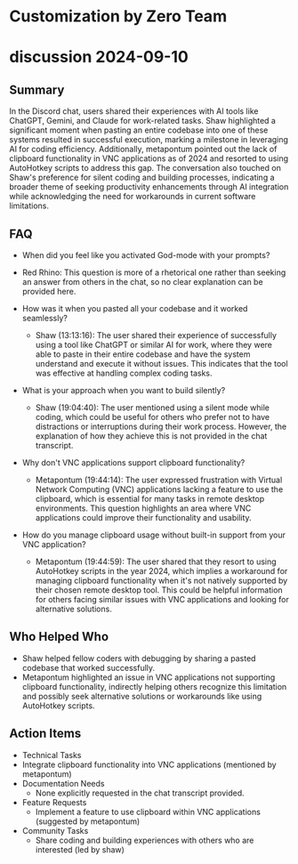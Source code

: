 # Customization by Zero Team

# discussion 2024-09-10

## Summary
 In the Discord chat, users shared their experiences with AI tools like ChatGPT, Gemini, and Claude for work-related tasks. Shaw highlighted a significant moment when pasting an entire codebase into one of these systems resulted in successful execution, marking a milestone in leveraging AI for coding efficiency. Additionally, metapontum pointed out the lack of clipboard functionality in VNC applications as of 2024 and resorted to using AutoHotkey scripts to address this gap. The conversation also touched on Shaw's preference for silent coding and building processes, indicating a broader theme of seeking productivity enhancements through AI integration while acknowledging the need for workarounds in current software limitations.

## FAQ
 - When did you feel like you activated God-mode with your prompts?
  - Red Rhino: This question is more of a rhetorical one rather than seeking an answer from others in the chat, so no clear explanation can be provided here.

- How was it when you pasted all your codebase and it worked seamlessly?
  - Shaw (13:13:16): The user shared their experience of successfully using a tool like ChatGPT or similar AI for work, where they were able to paste in their entire codebase and have the system understand and execute it without issues. This indicates that the tool was effective at handling complex coding tasks.

- What is your approach when you want to build silently?
  - Shaw (19:04:40): The user mentioned using a silent mode while coding, which could be useful for others who prefer not to have distractions or interruptions during their work process. However, the explanation of how they achieve this is not provided in the chat transcript.

- Why don't VNC applications support clipboard functionality?
  - Metapontum (19:44:14): The user expressed frustration with Virtual Network Computing (VNC) applications lacking a feature to use the clipboard, which is essential for many tasks in remote desktop environments. This question highlights an area where VNC applications could improve their functionality and usability.

- How do you manage clipboard usage without built-in support from your VNC application?
  - Metapontum (19:44:59): The user shared that they resort to using AutoHotkey scripts in the year 2024, which implies a workaround for managing clipboard functionality when it's not natively supported by their chosen remote desktop tool. This could be helpful information for others facing similar issues with VNC applications and looking for alternative solutions.

## Who Helped Who
 - Shaw helped fellow coders with debugging by sharing a pasted codebase that worked successfully.
- Metapontum highlighted an issue in VNC applications not supporting clipboard functionality, indirectly helping others recognize this limitation and possibly seek alternative solutions or workarounds like using AutoHotkey scripts.

## Action Items
 - Technical Tasks
  - Integrate clipboard functionality into VNC applications (mentioned by metapontum)
- Documentation Needs
  - None explicitly requested in the chat transcript provided.
- Feature Requests
  - Implement a feature to use clipboard within VNC applications (suggested by metapontum)
- Community Tasks
  - Share coding and building experiences with others who are interested (led by shaw)


